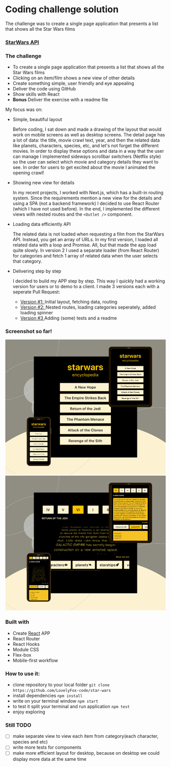 # Coding challenge solution

The challenge was to create a single page application that presents a list that shows all the Star Wars films

### [StarWars API](https://swapi.dev/)

### The challenge

- To create a single page application that presents a list that shows all the Star Wars films
- Clicking on an item/film shows a new view of other details
- Create something simple, user friendly and eye appealing
- Deliver the code using GitHub
- Show skills with React
- **Bonus** Deliver the exercise with a readme file

My focus was on:

- Simple, beautiful layout

  Before coding, I sat down and made a drawing of the layout that would work on mobile screens as well as desktop screens. The detail page has a lot of data: the title, movie crawl text, year, and then the related data like planets, characters, species, etc, and let's not forget the different movies. In order to display these options and data in a way that the user can manage I implemented sideways scrollbar switchers (Netflix style) so the user can select which movie and category details they want to see. In order for users to get excited about the movie I animated the opening crawl!

- Showing new view for details

  In my recent projects, I worked with Next.js, which has a built-in routing system. Since the requirements mention a new view for the details and using a SPA (not a backend framework) I decided to use React Router (which I have not used before). In the end, I implemented the different views with nested routes and the `<Outlet />` component.

- Loading data efficiently API

  The related data is not loaded when requesting a film from the StarWars API. Instead, you get an array of URLs. In my first version, I loaded all related data with a loop and Promise. All, but that made the app load quite slowly. In version 2 I used a separate loader (from React Router) for categories and fetch 1 array of related data when the user selects that category.

- Delivering step by step

  I decided to build my APP step by step. This way I quickly had a working version for users or to demo to a client. I made 3 versions each with a seperate Pull Request:

  - [Version #1: ](https://github.com/LovelyFox-code/star-wars/pull/1) Initial layout, fetching data, routing
  - [Version #2: ](https://github.com/LovelyFox-code/star-wars/pull/2) Nested routes, loading categories seperately, added loading spinner
  - [Version #3 ](https://github.com/LovelyFox-code/star-wars/pull/3) Adding (some) tests and a readme

### Screenshot so far!

![Preview image](/src/index-page-preview.png)
![Preview image](/src/detail-page-preview.png)

### Built with

- Create [React](https://reactjs.org/) APP
- React Router
- React Hooks
- Module CSS
- Flex-box
- Mobile-first workflow

### How to use it:

- clone repository to your local folder `git clone https://github.com/LovelyFox-code/star-wars`
- install dependencies `npm install `
- write on your terminal window `npm start`
- to test it split your terminal and run application `npm test`
- enjoy exploring

### Still TODO

- [ ] make separate view to view each item from category(each character, species and etc)
- [ ] write more tests for components
- [ ] make more efficient layout for desktop, because on desktop we could display more data at the same time
